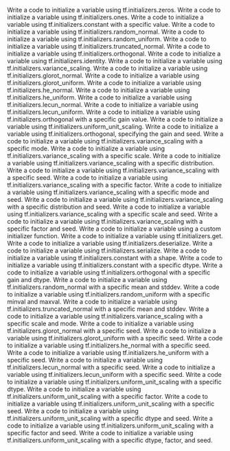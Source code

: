 Write a code to initialize a variable using tf.initializers.zeros.
Write a code to initialize a variable using tf.initializers.ones.
Write a code to initialize a variable using tf.initializers.constant with a specific value.
Write a code to initialize a variable using tf.initializers.random_normal.
Write a code to initialize a variable using tf.initializers.random_uniform.
Write a code to initialize a variable using tf.initializers.truncated_normal.
Write a code to initialize a variable using tf.initializers.orthogonal.
Write a code to initialize a variable using tf.initializers.identity.
Write a code to initialize a variable using tf.initializers.variance_scaling.
Write a code to initialize a variable using tf.initializers.glorot_normal.
Write a code to initialize a variable using tf.initializers.glorot_uniform.
Write a code to initialize a variable using tf.initializers.he_normal.
Write a code to initialize a variable using tf.initializers.he_uniform.
Write a code to initialize a variable using tf.initializers.lecun_normal.
Write a code to initialize a variable using tf.initializers.lecun_uniform.
Write a code to initialize a variable using tf.initializers.orthogonal with a specific gain value.
Write a code to initialize a variable using tf.initializers.uniform_unit_scaling.
Write a code to initialize a variable using tf.initializers.orthogonal, specifying the gain and seed.
Write a code to initialize a variable using tf.initializers.variance_scaling with a specific mode.
Write a code to initialize a variable using tf.initializers.variance_scaling with a specific scale.
Write a code to initialize a variable using tf.initializers.variance_scaling with a specific distribution.
Write a code to initialize a variable using tf.initializers.variance_scaling with a specific seed.
Write a code to initialize a variable using tf.initializers.variance_scaling with a specific factor.
Write a code to initialize a variable using tf.initializers.variance_scaling with a specific mode and seed.
Write a code to initialize a variable using tf.initializers.variance_scaling with a specific distribution and seed.
Write a code to initialize a variable using tf.initializers.variance_scaling with a specific scale and seed.
Write a code to initialize a variable using tf.initializers.variance_scaling with a specific factor and seed.
Write a code to initialize a variable using a custom initializer function.
Write a code to initialize a variable using tf.initializers.get.
Write a code to initialize a variable using tf.initializers.deserialize.
Write a code to initialize a variable using tf.initializers.serialize.
Write a code to initialize a variable using tf.initializers.constant with a shape.
Write a code to initialize a variable using tf.initializers.constant with a specific dtype.
Write a code to initialize a variable using tf.initializers.orthogonal with a specific gain and dtype.
Write a code to initialize a variable using tf.initializers.random_normal with a specific mean and stddev.
Write a code to initialize a variable using tf.initializers.random_uniform with a specific minval and maxval.
Write a code to initialize a variable using tf.initializers.truncated_normal with a specific mean and stddev.
Write a code to initialize a variable using tf.initializers.variance_scaling with a specific scale and mode.
Write a code to initialize a variable using tf.initializers.glorot_normal with a specific seed.
Write a code to initialize a variable using tf.initializers.glorot_uniform with a specific seed.
Write a code to initialize a variable using tf.initializers.he_normal with a specific seed.
Write a code to initialize a variable using tf.initializers.he_uniform with a specific seed.
Write a code to initialize a variable using tf.initializers.lecun_normal with a specific seed.
Write a code to initialize a variable using tf.initializers.lecun_uniform with a specific seed.
Write a code to initialize a variable using tf.initializers.uniform_unit_scaling with a specific dtype.
Write a code to initialize a variable using tf.initializers.uniform_unit_scaling with a specific factor.
Write a code to initialize a variable using tf.initializers.uniform_unit_scaling with a specific seed.
Write a code to initialize a variable using tf.initializers.uniform_unit_scaling with a specific dtype and seed.
Write a code to initialize a variable using tf.initializers.uniform_unit_scaling with a specific factor and seed.
Write a code to initialize a variable using tf.initializers.uniform_unit_scaling with a specific dtype, factor, and seed.